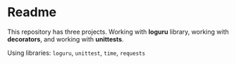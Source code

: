# Readme

This repository has three projects. Working with **loguru** library, working with **decorators**, and working with **unittests**.

Using libraries: `loguru`, `unittest`, `time`, `requests`
